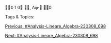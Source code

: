 0
1
0
, Aφ·
0

   Tags & Topics:
   

[Previous: #Analysis-Lineare_Algebra-230308_698](Analysis-Lineare_Algebra-230308_698.md)

[Next: #Analysis-Lineare_Algebra-230308_698](Analysis-Lineare_Algebra-230308_698.md)
